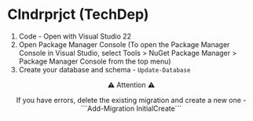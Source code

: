 # Clndrprjct (TechDep)

1. Code - Open with Visual Studio 22
2. Open Package Manager Console (To open the Package Manager Console in Visual Studio, select Tools > NuGet Package Manager > Package Manager Console from the top menu)
3. Create your database and schema - ```Update-Database```

<p align="center"> ⚠ Attention ⚠
</p>
<p align="center">
If you have errors, delete the existing migration and create a new one - ```Add-Migration InitialCreate```
</p>
